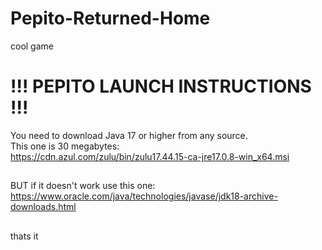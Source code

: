# Pepito-Returned-Home
cool game

# !!! PEPITO LAUNCH INSTRUCTIONS !!!
You need to download Java 17 or higher from any source.\
This one is 30 megabytes:\
https://cdn.azul.com/zulu/bin/zulu17.44.15-ca-jre17.0.8-win_x64.msi
##
BUT if it doesn't work use this one:\
https://www.oracle.com/java/technologies/javase/jdk18-archive-downloads.html
##
thats it
